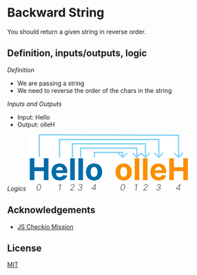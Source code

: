 
# Backward String

You should return a given string in reverse order.

## Definition, inputs/outputs, logic

*Definition*

- We are passing a string
- We need to reverse the order of the chars in the string

*Inputs and Outputs*
- Input: Hello
- Output: olleH

*Logics*
![alt text](image.png)

## Acknowledgements

 - [JS Checkio Mission](https://js.checkio.org/en/mission/backward-string/)


## License

[MIT](https://choosealicense.com/licenses/mit/)